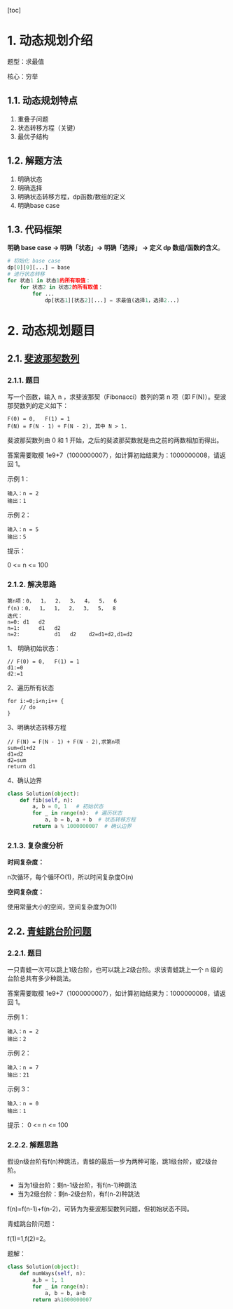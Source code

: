 [toc]

# 1. 动态规划介绍

题型：求最值

核心：穷举

## 1.1. 动态规划特点

1. 重叠子问题
2. 状态转移方程（关键）
3. 最优子结构

## 1.2. 解题方法

1. 明确状态
2. 明确选择
3. 明确状态转移方程，dp函数/数组的定义
4. 明确base case

## 1.3. 代码框架

**明确 base case -> 明确「状态」-> 明确「选择」 -> 定义 dp 数组/函数的含义**。

```python
# 初始化 base case
dp[0][0][...] = base
# 进行状态转移
for 状态1 in 状态1的所有取值：
    for 状态2 in 状态2的所有取值：
        for ...
            dp[状态1][状态2][...] = 求最值(选择1，选择2...)
```

# 2. 动态规划题目

## 2.1. [斐波那契数列](https://leetcode-cn.com/problems/fei-bo-na-qi-shu-lie-lcof/)

### 2.1.1. 题目

写一个函数，输入 n ，求斐波那契（Fibonacci）数列的第 n 项（即 F(N)）。斐波那契数列的定义如下：

```
F(0) = 0,   F(1) = 1
F(N) = F(N - 1) + F(N - 2), 其中 N > 1.
```


斐波那契数列由 0 和 1 开始，之后的斐波那契数就是由之前的两数相加而得出。

答案需要取模 1e9+7（1000000007），如计算初始结果为：1000000008，请返回 1。

示例 1：

```
输入：n = 2
输出：1
```

示例 2：

```
输入：n = 5
输出：5
```


提示：

0 <= n <= 100

### 2.1.2. 解决思路

```
第n项：0，  1，  2，  3，  4，  5，  6  
f(n)：0，  1，  1，  2，  3，  5，  8
迭代：
n=0: d1   d2
n=1:      d1   d2 
n=2:           d1   d2    d2=d1+d2,d1=d2
```

1、 明确初始状态：

```
// F(0) = 0,   F(1) = 1
d1:=0
d2:=1
```

2、遍历所有状态

```
for i:=0;i<n;i++ {
	// do
}
```

3、明确状态转移方程

```
// F(N) = F(N - 1) + F(N - 2),求第n项
sum=d1+d2
d1=d2
d2=sum
return d1
```

4、确认边界

```python
class Solution(object):
    def fib(self, n):
        a, b = 0, 1   # 初始状态
        for _ in range(n):  # 遍历状态
            a, b = b, a + b  # 状态转移方程
        return a % 1000000007  # 确认边界
```

### 2.1.3. 复杂度分析

**时间复杂度：**

n次循环，每个循环O(1)，所以时间复杂度O(n)

**空间复杂度：**

使用常量大小的空间，空间复杂度为O(1)

## 2.2. [青蛙跳台阶问题](https://leetcode-cn.com/problems/qing-wa-tiao-tai-jie-wen-ti-lcof/)

### 2.2.1. 题目

一只青蛙一次可以跳上1级台阶，也可以跳上2级台阶。求该青蛙跳上一个 n 级的台阶总共有多少种跳法。

答案需要取模 1e9+7（1000000007），如计算初始结果为：1000000008，请返回 1。

示例 1：

```
输入：n = 2
输出：2
```
示例 2：
```
输入：n = 7
输出：21
```
示例 3：
```
输入：n = 0
输出：1
```
提示：
0 <= n <= 100

### 2.2.2. 解题思路

假设n级台阶有f(n)种跳法，青蛙的最后一步为两种可能，跳1级台阶，或2级台阶。

- 当为1级台阶：剩n-1级台阶，有f(n-1)种跳法
- 当为2级台阶：剩n-2级台阶，有f(n-2)种跳法

f(n)=f(n-1)+f(n-2)，可转为为斐波那契数列问题，但初始状态不同。

青蛙跳台阶问题：

f(1)=1,f(2)=2。

题解：

```python
class Solution(object):
    def numWays(self, n):
        a,b = 1, 1
        for _ in range(n):
            a, b = b, a+b 
        return a%1000000007   
```



